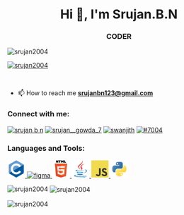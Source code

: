 <h1 align="center">Hi 👋, I'm Srujan.B.N</h1>
<h3 align="center">CODER</h3>

<p align="left"> <img src="https://komarev.com/ghpvc/?username=srujan2004&label=Profile%20views&color=0e75b6&style=flat" alt="srujan2004" /> </p>

<p align="left"> <a href="https://github.com/ryo-ma/github-profile-trophy"><img src="https://github-profile-trophy.vercel.app/?username=srujan2004" alt="srujan2004" /></a> </p>

<p align="left"> <a href="https://twitter.com/" target="blank"><img src="https://img.shields.io/twitter/follow/?logo=twitter&style=for-the-badge" alt="" /></a> </p>

- 📫 How to reach me **srujanbn123@gmail.com**

<h3 align="left">Connect with me:</h3>
<p align="left">
<a href="https://linkedin.com/in/srujan b n" target="blank"><img align="center" src="https://raw.githubusercontent.com/rahuldkjain/github-profile-readme-generator/master/src/images/icons/Social/linked-in-alt.svg" alt="srujan b n" height="30" width="40" /></a>
<a href="https://instagram.com/srujan__gowda_7" target="blank"><img align="center" src="https://raw.githubusercontent.com/rahuldkjain/github-profile-readme-generator/master/src/images/icons/Social/instagram.svg" alt="srujan__gowda_7" height="30" width="40" /></a>
<a href="https://www.youtube.com/c/swanjith" target="blank"><img align="center" src="https://raw.githubusercontent.com/rahuldkjain/github-profile-readme-generator/master/src/images/icons/Social/youtube.svg" alt="swanjith" height="30" width="40" /></a>
<a href="https://discord.gg/#7004" target="blank"><img align="center" src="https://raw.githubusercontent.com/rahuldkjain/github-profile-readme-generator/master/src/images/icons/Social/discord.svg" alt="#7004" height="30" width="40" /></a>
</p>

<h3 align="left">Languages and Tools:</h3>
<p align="left"> <a href="https://www.cprogramming.com/" target="_blank" rel="noreferrer"> <img src="https://raw.githubusercontent.com/devicons/devicon/master/icons/c/c-original.svg" alt="c" width="40" height="40"/> </a> <a href="https://www.figma.com/" target="_blank" rel="noreferrer"> <img src="https://www.vectorlogo.zone/logos/figma/figma-icon.svg" alt="figma" width="40" height="40"/> </a> <a href="https://www.w3.org/html/" target="_blank" rel="noreferrer"> <img src="https://raw.githubusercontent.com/devicons/devicon/master/icons/html5/html5-original-wordmark.svg" alt="html5" width="40" height="40"/> </a> <a href="https://www.java.com" target="_blank" rel="noreferrer"> <img src="https://raw.githubusercontent.com/devicons/devicon/master/icons/java/java-original.svg" alt="java" width="40" height="40"/> </a> <a href="https://developer.mozilla.org/en-US/docs/Web/JavaScript" target="_blank" rel="noreferrer"> <img src="https://raw.githubusercontent.com/devicons/devicon/master/icons/javascript/javascript-original.svg" alt="javascript" width="40" height="40"/> </a> <a href="https://www.python.org" target="_blank" rel="noreferrer"> <img src="https://raw.githubusercontent.com/devicons/devicon/master/icons/python/python-original.svg" alt="python" width="40" height="40"/> </a> </p>

<p><img align="left" src="https://github-readme-stats.vercel.app/api/top-langs?username=srujan2004&show_icons=true&locale=en&layout=compact" alt="srujan2004" /></p>

<p>&nbsp;<img align="center" src="https://github-readme-stats.vercel.app/api?username=srujan2004&show_icons=true&locale=en" alt="srujan2004" /></p>

<p><img align="center" src="https://github-readme-streak-stats.herokuapp.com/?user=srujan2004&" alt="srujan2004" /></p>
